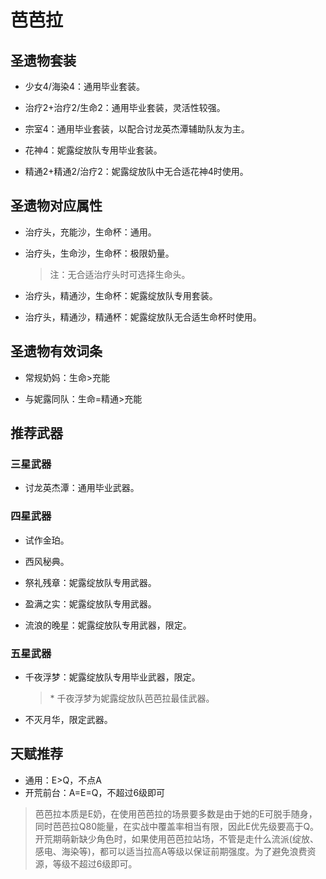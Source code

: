 # 芭芭拉

## 圣遗物套装  

- 少女4/海染4：通用毕业套装。  

- 治疗2+治疗2/生命2：通用毕业套装，灵活性较强。  

- 宗室4：通用毕业套装，以配合讨龙英杰潭辅助队友为主。  

- 花神4：妮露绽放队专用毕业套装。  

- 精通2+精通2/治疗2：妮露绽放队中无合适花神4时使用。  

## 圣遗物对应属性  

- 治疗头，充能沙，生命杯：通用。  

- 治疗头，生命沙，生命杯：极限奶量。  

  > 注：无合适治疗头时可选择生命头。  

- 治疗头，精通沙，生命杯：妮露绽放队专用套装。  

- 治疗头，精通沙，精通杯：妮露绽放队无合适生命杯时使用。  

## 圣遗物有效词条  

- 常规奶妈：生命>充能  

- 与妮露同队：生命=精通>充能  

## 推荐武器  

### 三星武器  

- 讨龙英杰潭：通用毕业武器。  

### 四星武器  

- 试作金珀。  

- 西风秘典。  

- 祭礼残章：妮露绽放队专用武器。  

- 盈满之实：妮露绽放队专用武器。  

- 流浪的晚星：妮露绽放队专用武器，限定。  

### 五星武器  

- 千夜浮梦：妮露绽放队专用毕业武器，限定。  

  > \* 千夜浮梦为妮露绽放队芭芭拉最佳武器。  

- 不灭月华，限定武器。

## 天赋推荐  

- 通用：E>Q，不点A  
- 开荒前台：A=E=Q，不超过6级即可  

> 芭芭拉本质是E奶，在使用芭芭拉的场景要多数是由于她的E可脱手随身，同时芭芭拉Q80能量，在实战中覆盖率相当有限，因此E优先级要高于Q。  
> 开荒期萌新缺少角色时，如果使用芭芭拉站场，不管是走什么流派(绽放、感电、海染等)，都可以适当拉高A等级以保证前期强度。为了避免浪费资源，等级不超过6级即可。  
